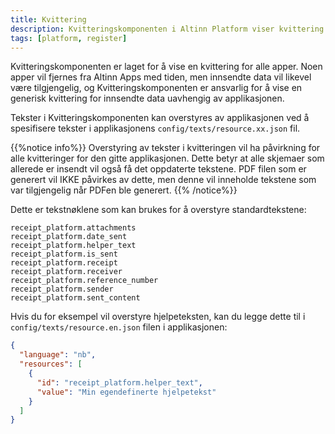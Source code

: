 ```yaml
---
title: Kvittering
description: Kvitteringskomponenten i Altinn Platform viser kvittering for apper.
tags: [platform, register]
---
```


Kvitteringskomponenten er laget for å vise en kvittering for alle apper. Noen apper vil fjernes fra Altinn Apps med tiden, men innsendte data vil likevel være tilgjengelig, og Kvitteringskomponenten er ansvarlig for å vise en generisk kvittering for innsendte data uavhengig av applikasjonen.

Tekster i Kvitteringskomponenten kan overstyres av applikasjonen ved å spesifisere tekster i applikasjonens `config/texts/resource.xx.json` fil.


{{%notice info%}}
Overstyring av tekster i kvitteringen vil ha påvirkning for alle kvitteringer for den gitte applikasjonen. Dette betyr at alle skjemaer som allerede er insendt vil også få det oppdaterte tekstene. PDF filen som er generert vil IKKE påvirkes av dette, men denne vil inneholde tekstene som var tilgjengelig når PDFen ble generert.
{{% /notice%}}


Dette er tekstnøklene som kan brukes for å overstyre standardtekstene:

```
receipt_platform.attachments
receipt_platform.date_sent
receipt_platform.helper_text
receipt_platform.is_sent
receipt_platform.receipt
receipt_platform.receiver
receipt_platform.reference_number
receipt_platform.sender
receipt_platform.sent_content

```
Hvis du for eksempel vil overstyre hjelpeteksten, kan du legge dette til i `config/texts/resource.en.json` filen i applikasjonen:

```json
{
  "language": "nb",
  "resources": [
    {
      "id": "receipt_platform.helper_text",
      "value": "Min egendefinerte hjelpetekst"
    }
  ]
}
```
